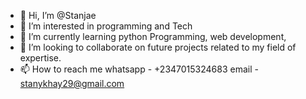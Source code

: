 - 👋 Hi, I’m @Stanjae
- 👀 I’m interested in programming and Tech
- 🌱 I’m currently learning python Programming, web development, 
- 💞️ I’m looking to collaborate on future projects related to my field of expertise.
- 📫 How to reach me 
whatsapp - +2347015324683
email - stanykhay29@gmail.com

<!---
Stanjae/Stanjae is a ✨ special ✨ repository because its `README.md` (this file) appears on your GitHub profile.
You can click the Preview link to take a look at your changes.
--->
